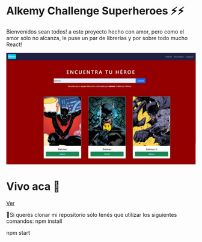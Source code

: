 # Alkemy Challenge Superheroes ⚡⚡

Bienvenidos sean todos! a este proyecto hecho con amor, pero como el amor sólo no alcanza, le puse un par de librerías y por sobre todo mucho React!

<img src="https://github.com/flopixx/Superheroes/blob/master/src/images/Alkemy-challenge.png"/>

# Vivo aca 🌈

<a href="https://superheroess.netlify.app/">Ver</a>

🚀Si querés clonar mi repositorio sólo tenés que utilizar los siguientes comandos:
npm install

npm start
